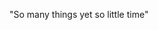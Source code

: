 <!-- TODO: Header 
### Hi There, Im A143

* 📖 I like to learn new stuff
* 🩸 O+
* 📚 Mystery · Horror · Fantasy · Science Fiction · Dystopian · Action & Adventure 
* 🎮 Videogames 
* 📺 Anime/Cartoon/Series/Movies
 -->

"So many things yet so little time"

<!--
<img src="https://img.shields.io/github/followers/A143-S.svg?style=social&label=Follow&maxAge=2592000"/>
 REDES 
<div id="badges"  align="center">
  <a href="#">  
    <img src="https://img.shields.io/badge/GitHub-100000?style=for-the-badge&logo=github&logoColor=white" alt="Github Badge"/>
  </a>
  <a href="#">  
    <img src="https://img.shields.io/badge/Twitter-1DA1F2?style=for-the-badge&logo=twitter&logoColor=white" alt="Github Badge"/>
  </a>
  <a href="#">  
    <img src="https://img.shields.io/badge/Facebook-1877F2?style=for-the-badge&logo=facebook&logoColor=white" alt="Facebook Badge"/>
  </a>
  <a href="#">
    <img src="https://img.shields.io/badge/Instagram-E4405F?style=for-the-badge&logo=instagram&logoColor=white" alt="Instagram Badge"/>
  </a>
    <a href="#">
    <img src="https://img.shields.io/badge/LinkedIn-0077B5?style=for-the-badge&logo=linkedin&logoColor=white" alt="LinkedIn Badge"/>
  </a>
  <a href="#">
    <img src="https://img.shields.io/badge/dev.to-0A0A0A?style=for-the-badge&logo=dev.to&logoColor=white" alt="Dev.to Badge"/>
  </a>
  <a href="#">
    <img src="https://img.shields.io/badge/Blogger-FF5722?style=for-the-badge&logo=blogger&logoColor=white" alt="Blogger Badge"/>
  </a>
  <a href="#">
    <img src="https://img.shields.io/badge/YouTube-FF0000?style=for-the-badge&logo=youtube&logoColor=white" alt="Youtube Badge"/>
  </a>
  <a href="#">
    <img src="https://img.shields.io/badge/Twitch-9146FF?style=for-the-badge&logo=twitch&logoColor=white" alt="Twitch Badge"/>
  </a>
</div> -->



<!-- SKILLS -->
<!-- TODO

### My Skill Set
<img src="https://icongr.am/devicon/cplusplus-original.svg?size=128&color=currentColor" width="30" height="30"/>&nbsp;
<img src="https://icongr.am/devicon/csharp-original.svg?size=128&color=currentColor" width="30" height="30"/>&nbsp;
<img src="https://icongr.am/devicon/java-original.svg?size=128&color=currentColor" width="30" height="30"/>&nbsp;
<img src="https://icongr.am/devicon/python-original.svg?size=128&color=currentColor" width="30" height="30"/>&nbsp;
<img src="https://icongr.am/devicon/html5-original.svg?size=128&color=currentColor" width="30" height="30"/>&nbsp;
<img src="https://icongr.am/devicon/css3-original.svg?size=128&color=currentColor" width="30" height="30"/>&nbsp;
<img src="https://icongr.am/devicon/javascript-original.svg?size=128&color=currentColor" width="30" height="30"/>&nbsp;
<img src="https://icongr.am/devicon/typescript-original.svg?size=128&color=currentColor" width="30" height="30"/>&nbsp;

<img src="https://icongr.am/devicon/angularjs-original.svg?size=128&color=currentColor" width="30" height="30"/>&nbsp;
<img src="https://icongr.am/devicon/react-original.svg?size=128&color=currentColor" width="30" height="30"/>&nbsp;
<img src="https://github.com/devicons/devicon/blob/master/icons/spring/spring-original.svg" width="30" height="30"/>&nbsp;

<img src="https://github.com/devicons/devicon/blob/master/icons/express/express-original.svg" width="30" height="30"/>&nbsp;
Ionic
ReactNative
Android


<img src="https://github.com/devicons/devicon/blob/master/icons/vscode/vscode-original.svg" width="30" height="30"/>&nbsp;
<img src="https://icongr.am/devicon/visualstudio-plain.svg?size=128&color=currentColor" width="30" height="30"/>&nbsp;
//eclipse (sts)
//spider
notepad++


<img src="https://icongr.am/devicon/mysql-original.svg?size=128&color=currentColor" width="30" height="30"/>&nbsp;
<img src="https://icongr.am/devicon/mongodb-original.svg?size=128&color=currentColor" width="30" height="30"/>&nbsp;
//MSSQL
//ORACLE


<img src="https://github.com/devicons/devicon/blob/master/icons/figma/figma-original.svg" width="30" height="30"/>&nbsp;
<img src="https://github.com/devicons/devicon/blob/master/icons/xd/xd-plain.svg" width="30" height="30"/>&nbsp;
<img src="https://icongr.am/devicon/git-original.svg?size=128&color=currentColor" width="30" height="30"/>&nbsp;
<img src="https://icongr.am/devicon/github-original.svg?size=128&color=currentColor" width="30" height="30"/>&nbsp;
<img src="https://icongr.am/devicon/gitlab-original.svg?size=128&color=currentColor" width="30" height="30"/>&nbsp;
<img src="https://icongr.am/devicon/nodejs-original.svg?size=128&color=currentColor" width="30" height="30"/>&nbsp;
<img src="https://icongr.am/devicon/npm-original-wordmark.svg?size=128&color=currentColor" width="30" height="30"/>&nbsp;
<img src="https://icongr.am/devicon/jquery-original.svg?size=128&color=currentColor" width="30" height="30"/>&nbsp;
<img src="https://github.com/devicons/devicon/blob/master/icons/unity/unity-original.svg" width="30" height="30"/>&nbsp;
<img src="https://github.com/devicons/devicon/blob/master/icons/unrealengine/unrealengine-original.svg" width="30" height="30"/>&nbsp;
<img src="https://icongr.am/devicon/debian-original.svg?size=128&color=currentColor" width="30" height="30"/>&nbsp;
<img src="https://icongr.am/devicon/docker-original.svg?size=128&color=currentColor" width="30" height="30"/>&nbsp;
Maven,
Bootstrap,
docker,
Tensor Flow,
postman

https://github.com/devicons/devicon/blob/master/icons/godot/godot-original.svg
https://github.com/devicons/devicon/blob/master/icons/unity/unity-original.svg
https://github.com/devicons/devicon/blob/master/icons/unrealengine/unrealengine-original.svg
https://github.com/devicons/devicon/blob/master/icons/tensorflow/tensorflow-original.svg
-->

<!-- 
<div align="left">  
  <img src="https://icongr.am/devicon/angularjs-original.svg?size=128&color=currentColor" title="" alt="J" width="30" height="30"/>&nbsp; 
  <img src="https://github.com/devicons/devicon/blob/master/icons/vscode/vscode-original.svg" title="" alt="J" width="30" height="30"/>&nbsp;  
  <img src="https://github.com/devicons/devicon/blob/master/icons/figma/figma-original.svg" title="" alt="J" width="30" height="30"/>&nbsp;
  <img src="https://github.com/devicons/devicon/blob/master/icons/xd/xd-plain.svg" title="" alt="J" width="30" height="30"/>&nbsp;
  <img src="https://github.com/devicons/devicon/blob/master/icons/illustrator/illustrator-plain.svg" title="" alt="J" width="30" height="30"/>&nbsp;
</div>
-->

<!-- STATS 
### Stats

<div id="badges"  align="left">
  <p><img src="https://github-readme-stats.vercel.app/api?username=A143-S&hide_title=true&hide_border=false&show_icons=true&include_all_commits=true&count_private=true&theme=tokyonight&card_width=500" alt="contributions stats"/></p>
  
   <p><img src="https://github-readme-streak-stats.herokuapp.com/?user=A143-S&hide_title=true&hide_border=false&show_icons=true&include_all_commits=true&count_private=true&theme=tokyonight" alt="Streaks"/></p>  
    
  
  <p><img src="https://github-readme-stats.vercel.app/api/top-langs/?username=A143-S&hide_title=true&layout=compact&langs_count=9&hide_border=false&hide_title=false&card_width=450&theme=tokyonight"></p>
  
   <!-- <p><img src="https://github-profile-summary-cards.vercel.app/api/cards/profile-details?username=A143-S&hide_title=true&hide_border=true&show_icons=true&include_all_commits=false&count_private=false&theme=tokyonight" alt="contributions stats"/></p> 
    
</div> -->

<!-- TODO: Footer ### bye 👋 -->

